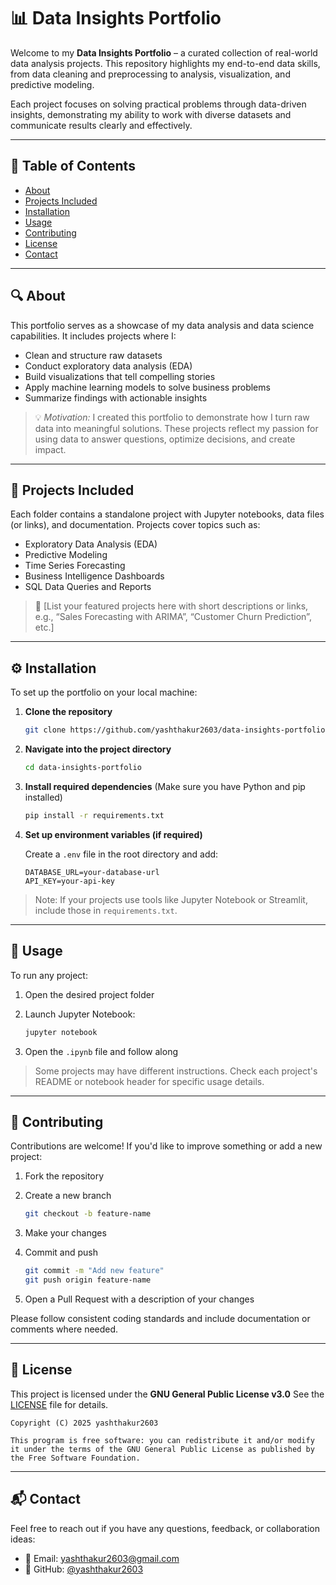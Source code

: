 # 📊 Data Insights Portfolio

Welcome to my **Data Insights Portfolio** – a curated collection of real-world data analysis projects. This repository highlights my end-to-end data skills, from data cleaning and preprocessing to analysis, visualization, and predictive modeling.

Each project focuses on solving practical problems through data-driven insights, demonstrating my ability to work with diverse datasets and communicate results clearly and effectively.

---

## 📁 Table of Contents

* [About](#about)
* [Projects Included](#projects-included)
* [Installation](#installation)
* [Usage](#usage)
* [Contributing](#contributing)
* [License](#license)
* [Contact](#contact)

---

## 🔍 About

This portfolio serves as a showcase of my data analysis and data science capabilities. It includes projects where I:

* Clean and structure raw datasets
* Conduct exploratory data analysis (EDA)
* Build visualizations that tell compelling stories
* Apply machine learning models to solve business problems
* Summarize findings with actionable insights

> 💡 *Motivation:* I created this portfolio to demonstrate how I turn raw data into meaningful solutions. These projects reflect my passion for using data to answer questions, optimize decisions, and create impact.

---

## 📂 Projects Included

Each folder contains a standalone project with Jupyter notebooks, data files (or links), and documentation. Projects cover topics such as:

* Exploratory Data Analysis (EDA)
* Predictive Modeling
* Time Series Forecasting
* Business Intelligence Dashboards
* SQL Data Queries and Reports

> 📌 \[List your featured projects here with short descriptions or links, e.g., “Sales Forecasting with ARIMA”, “Customer Churn Prediction”, etc.]

---

## ⚙️ Installation

To set up the portfolio on your local machine:

1. **Clone the repository**

   ```bash
   git clone https://github.com/yashthakur2603/data-insights-portfolio.git
   ```

2. **Navigate into the project directory**

   ```bash
   cd data-insights-portfolio
   ```

3. **Install required dependencies**
   (Make sure you have Python and pip installed)

   ```bash
   pip install -r requirements.txt
   ```

4. **Set up environment variables (if required)**

   Create a `.env` file in the root directory and add:

   ```env
   DATABASE_URL=your-database-url
   API_KEY=your-api-key
   ```

> Note: If your projects use tools like Jupyter Notebook or Streamlit, include those in `requirements.txt`.

---

## 🚀 Usage

To run any project:

1. Open the desired project folder

2. Launch Jupyter Notebook:

   ```bash
   jupyter notebook
   ```

3. Open the `.ipynb` file and follow along

> Some projects may have different instructions. Check each project's README or notebook header for specific usage details.

---

## 🤝 Contributing

Contributions are welcome! If you'd like to improve something or add a new project:

1. Fork the repository

2. Create a new branch

   ```bash
   git checkout -b feature-name
   ```

3. Make your changes

4. Commit and push

   ```bash
   git commit -m "Add new feature"
   git push origin feature-name
   ```

5. Open a Pull Request with a description of your changes

Please follow consistent coding standards and include documentation or comments where needed.

---

## 📄 License

This project is licensed under the **GNU General Public License v3.0**
See the [LICENSE](https://www.gnu.org/licenses/gpl-3.0.en.html) file for details.

```
Copyright (C) 2025 yashthakur2603

This program is free software: you can redistribute it and/or modify it under the terms of the GNU General Public License as published by the Free Software Foundation.
```

---

## 📬 Contact

Feel free to reach out if you have any questions, feedback, or collaboration ideas:

* 📧 Email: [yashthakur2603@gmail.com](mailto:yashthakur2603@gmail.com)
* 🐙 GitHub: [@yashthakur2603](https://github.com/yashthakur2603)
